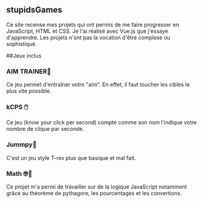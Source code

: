 ## stupidsGames

Ce site recense mes projets qui ont permis de me faire progresser en JavaScript, HTML et CSS.
Je l'ai réalisé avec Vue.js que j'essaye d'apprendre.
Les projets n'ont pas la vocation d'être complexe ou sophistiqué.

##Jeux inclus

### AIM TRAINER🎯
Ce jeu permet d'entraîner votre "aim". En effet, il faut toucher les cibles le plus vite possible.
### kCPS 🖱️
Ce jeu (know your click per second) compte comme son nom l'indique votre nombre de clique par seconde.
### Jummpy🦘
C'est un jeu style T-rex plus que basique et mal fait.
### Math 🤓📐
Ce projet m'a permi de travailler sur de la logique JavaScript notamment grâce au théorème de pythagore,
les pourcentages et les convertions.
